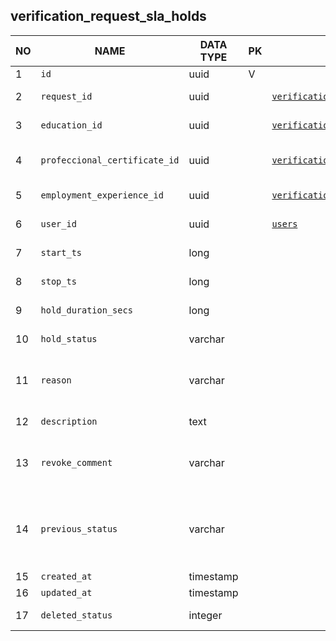 verification_request_sla_holds
----------------------------


NO | NAME | DATA TYPE | PK | FK | DESCRIPTION            
---|------|-----------|----|----|-------------
1|`id` | uuid | V |  | autogen
2|`request_id` | uuid |  | [`verification_requests`](verification_requests.md) | VR that caused this hold
3|`education_id` | uuid |  | [`verification_request_education`](verification_request_education.md) | Education record that caused a hold
4|`profeccional_certificate_id` | uuid |  | [`verification_request_professional_certificates`](verification_request_professional_certificates.md) | Professional certificate record that caused a hold
5|`employment_experience_id` | uuid |  | [`verification_request_employment`](verification_request_employment.md) | Employment record that caused a hold
6|`user_id` | uuid |  | [`users`](users.md) | User that created a hold
7|`start_ts` | long |  |  | unix epoch (ms since 1 jan 1970)
8|`stop_ts` | long |  |  | unix epoch (ms since 1 jan 1970)
9|`hold_duration_secs` | long |  |  | Hold duration in seconds
10|`hold_status` | varchar |  |  | one of: on_hold, in_progress
11|`reason` | varchar |  |  | Arbitrary string e.g. 'Educational institute does not respond'
12|`description` | text |  |  | Detailed description of the hold
13|`revoke_comment` | varchar |  |  | Arbitrary string - a description of how/why the hold was revoked
14|`previous_status` | varchar |  |  | Previous status of verification_request, that is, the status of VR at the moment when the hold was created
15|`created_at` | timestamp |  |  | 
16|`updated_at` | timestamp |  |  | 
17|`deleted_status` | integer |  |  | 0 - active record, 1 - deleted record.
